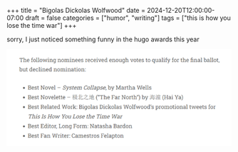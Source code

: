 +++
title = "Bigolas Dickolas Wolfwood"
date = 2024-12-20T12:00:00-07:00
draft = false
categories = ["humor", "writing"]
tags = ["this is how you lose the time war"]
+++

sorry, I just noticed something funny in the hugo awards this year

![](./hugo.png)

